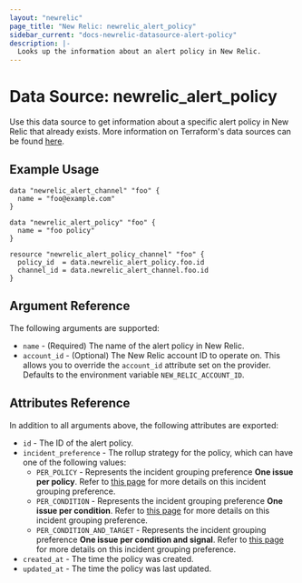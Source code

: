 ```yaml
---
layout: "newrelic"
page_title: "New Relic: newrelic_alert_policy"
sidebar_current: "docs-newrelic-datasource-alert-policy"
description: |-
  Looks up the information about an alert policy in New Relic.
---
```


# Data Source: newrelic\_alert\_policy

Use this data source to get information about a specific alert policy in New Relic that already exists.
More information on Terraform's data sources can be found [here](https://www.terraform.io/language/data-sources).

## Example Usage

```hcl
data "newrelic_alert_channel" "foo" {
  name = "foo@example.com"
}

data "newrelic_alert_policy" "foo" {
  name = "foo policy"
}

resource "newrelic_alert_policy_channel" "foo" {
  policy_id  = data.newrelic_alert_policy.foo.id
  channel_id = data.newrelic_alert_channel.foo.id
}
```

## Argument Reference

The following arguments are supported:

* `name` - (Required) The name of the alert policy in New Relic.
* `account_id` - (Optional) The New Relic account ID to operate on.  This allows you to override the `account_id` attribute set on the provider. Defaults to the environment variable `NEW_RELIC_ACCOUNT_ID`.

## Attributes Reference

In addition to all arguments above, the following attributes are exported:

* `id` - The ID of the alert policy.
* `incident_preference` - The rollup strategy for the policy, which can have one of the following values:
  * `PER_POLICY` - Represents the incident grouping preference **One issue per policy**. Refer to [this page](https://docs.newrelic.com/docs/alerts-applied-intelligence/new-relic-alerts/alert-policies/specify-when-alerts-create-incidents/#preference-policy) for more details on this incident grouping preference.
  * `PER_CONDITION` - Represents the incident grouping preference **One issue per condition**. Refer to [this page](https://docs.newrelic.com/docs/alerts-applied-intelligence/new-relic-alerts/alert-policies/specify-when-alerts-create-incidents/#preference-condition) for more details on this incident grouping preference.
  * `PER_CONDITION_AND_TARGET` - Represents the incident grouping preference **One issue per condition and signal**. Refer to [this page](https://docs.newrelic.com/docs/alerts-applied-intelligence/new-relic-alerts/alert-policies/specify-when-alerts-create-incidents/#preference-signal) for more details on this incident grouping preference.
* `created_at` - The time the policy was created.
* `updated_at` -  The time the policy was last updated.
